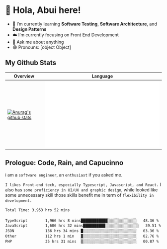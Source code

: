 # 👋 Hola, Abui here!

- 🌱 I’m currently learning **Software Testing**, **Software Architecture**, and **Design Patterns**
- ☁️ I’m currently focusing on Front End Development
- 💬 Ask me about anything
- 😄 Pronouns: [object Object]

## My Github Stats

| Overview | Language |
| --- | --- |
|[![Anurag's github stats](https://github-readme-stats.vercel.app/api?username=abui-am&count_private=true)](https://github.com/anuraghazra/github-readme-stats)|![Language](https://raw.githubusercontent.com/abui-am/stats/c6455f656dfce7acd3951e5ec5b25d72af0b2ee3/generated/languages.svg)|

## Prologue: Code, Rain, and Capucinno
i am a `software engineer`, an `enthusiast` if you asked me. 

`I likes Front-end tech, especially Typescript, Javascript, and React.` I also has `some proficiency in UI/UX and graphic design`, while looked like some unnecessary skill those skills benefit me in term of `flexibility in development.`


<!--START_SECTION:waka-->

```txt
Total Time: 3,953 hrs 52 mins

TypeScript        1,966 hrs 8 mins████████████░░░░░░░░░░░░░   48.36 %
JavaScript        1,606 hrs 32 mins██████████░░░░░░░░░░░░░░░   39.51 %
JSON              136 hrs 34 mins █░░░░░░░░░░░░░░░░░░░░░░░░   03.36 %
Other             112 hrs 1 min   ▓░░░░░░░░░░░░░░░░░░░░░░░░   02.76 %
PHP               35 hrs 31 mins  ▒░░░░░░░░░░░░░░░░░░░░░░░░   00.87 %
```

<!--END_SECTION:waka-->
